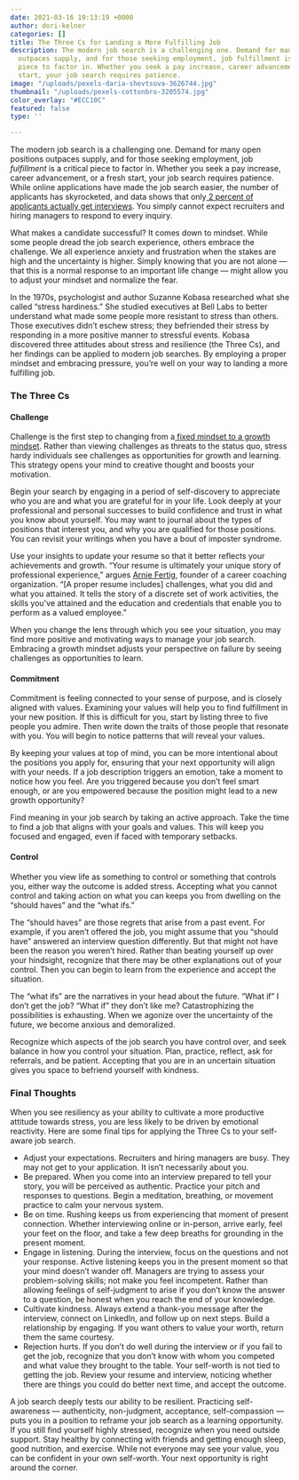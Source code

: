 ```yaml
---
date: 2021-03-16 19:13:19 +0000
author: dori-kelner
categories: []
title: The Three Cs for Landing a More Fulfilling Job
description: The modern job search is a challenging one. Demand for many open positions
  outpaces supply, and for those seeking employment, job fulfillment is a critical
  piece to factor in. Whether you seek a pay increase, career advancement, or a fresh
  start, your job search requires patience.
image: "/uploads/pexels-daria-shevtsova-3626744.jpg"
thumbnail: "/uploads/pexels-cottonbro-3205574.jpg"
color_overlay: "#ECC10C"
featured: false
type: ''

---
```

The modern job search is a challenging one. Demand for many open positions outpaces supply, and for those seeking employment, job _fulfillment_ is a critical piece to factor in. Whether you seek a pay increase, career advancement, or a fresh start, your job search requires patience. While online applications have made the job search easier, the number of applicants has skyrocketed, and data shows that only[ 2 percent of applicants actually get interviews](https://careers.workopolis.com/advice/only-2-of-applicants-actually-get-interviews-heres-how-to-be-one-of-them/). You simply cannot expect recruiters and hiring managers to respond to every inquiry.

What makes a candidate successful? It comes down to mindset. While some people dread the job search experience, others embrace the challenge. We all experience anxiety and frustration when the stakes are high and the uncertainty is higher. Simply knowing that you are not alone — that this is a normal response to an important life change — might allow you to adjust your mindset and normalize the fear.

In the 1970s, psychologist and author Suzanne Kobasa researched what she called “stress hardiness.” She studied executives at Bell Labs to better understand what made some people more resistant to stress than others. Those executives didn’t eschew stress; they befriended their stress by responding in a more positive manner to stressful events. Kobasa discovered three attitudes about stress and resilience (the Three Cs), and her findings can be applied to modern job searches. By employing a proper mindset and embracing pressure, you’re well on your way to landing a more fulfilling job.

### The Three Cs

#### **Challenge**

Challenge is the first step to changing from a[ fixed mindset to a growth mindset](https://www.brainpickings.org/2014/01/29/carol-dweck-mindset/). Rather than viewing challenges as threats to the status quo, stress hardy individuals see challenges as opportunities for growth and learning. This strategy opens your mind to creative thought and boosts your motivation.

Begin your search by engaging in a period of self-discovery to appreciate who you are and what you are grateful for in your life. Look deeply at your professional and personal successes to build confidence and trust in what you know about yourself. You may want to journal about the types of positions that interest you, and why you are qualified for those positions. You can revisit your writings when you have a bout of imposter syndrome.

Use your insights to update your resume so that it better reflects your achievements and growth. “Your resume is ultimately your unique story of professional experience,” argues [Arnie Fertig](https://money.usnews.com/money/blogs/outside-voices-careers/2015/08/19/5-things-your-resume-is-not), founder of a career coaching organization. “\[A proper resume includes\] challenges, what you did and what you attained. It tells the story of a discrete set of work activities, the skills you've attained and the education and credentials that enable you to perform as a valued employee.”

When you change the lens through which you see your situation, you may find more positive and motivating ways to manage your job search. Embracing a growth mindset adjusts your perspective on failure by seeing challenges as opportunities to learn.

#### **Commitment**

Commitment is feeling connected to your sense of purpose, and is closely aligned with values. Examining your values will help you to find fulfillment in your new position. If this is difficult for you, start by listing three to five people you admire. Then write down the traits of those people that resonate with you. You will begin to notice patterns that will reveal your values.

By keeping your values at top of mind, you can be more intentional about the positions you apply for, ensuring that your next opportunity will align with your needs. If a job description triggers an emotion, take a moment to notice how you feel. Are you triggered because you don’t feel smart enough, or are you empowered because the position might lead to a new growth opportunity?

Find meaning in your job search by taking an active approach. Take the time to find a job that aligns with your goals and values. This will keep you focused and engaged, even if faced with temporary setbacks.

#### **Control**

Whether you view life as something to control or something that controls you, either way the outcome is added stress. Accepting what you cannot control and taking action on what you can keeps you from dwelling on the “should haves” and the “what ifs.”

The “should haves” are those regrets that arise from a past event. For example, if you aren’t offered the job, you might assume that you “should have” answered an interview question differently. But that might not have been the reason you weren’t hired. Rather than beating yourself up over your hindsight, recognize that there may be other explanations out of your control. Then you can begin to learn from the experience and accept the situation.

The “what ifs” are the narratives in your head about the future. “What if” I don’t get the job? “What if” they don’t like me? Catastrophizing the possibilities is exhausting. When we agonize over the uncertainty of the future, we become anxious and demoralized.

Recognize which aspects of the job search you have control over, and seek balance in how you control your situation. Plan, practice, reflect, ask for referrals, and be patient. Accepting that you are in an uncertain situation gives you space to befriend yourself with kindness.

### Final Thoughts

When you see resiliency as your ability to cultivate a more productive attitude towards stress, you are less likely to be driven by emotional reactivity. Here are some final tips for applying the Three Cs to your self-aware job search.

* Adjust your expectations. Recruiters and hiring managers are busy. They may not get to your application. It isn’t necessarily about you.
* Be prepared. When you come into an interview prepared to tell your story, you will be perceived as authentic. Practice your pitch and responses to questions. Begin a meditation, breathing, or movement practice to calm your nervous system.
* Be on time. Rushing keeps us from experiencing that moment of present connection. Whether interviewing online or in-person, arrive early, feel your feet on the floor, and take a few deep breaths for grounding in the present moment.
* Engage in listening. During the interview, focus on the questions and not your response. Active listening keeps you in the present moment so that your mind doesn’t wander off. Managers are trying to assess your problem-solving skills; not make you feel incompetent. Rather than allowing feelings of self-judgment to arise if you don’t know the answer to a question, be honest when you reach the end of your knowledge.
* Cultivate kindness. Always extend a thank-you message after the interview, connect on LinkedIn, and follow up on next steps. Build a relationship by engaging. If you want others to value your worth, return them the same courtesy.
* Rejection hurts. If you don’t do well during the interview or if you fail to get the job, recognize that you don’t know with whom you competed and what value they brought to the table. Your self-worth is not tied to getting the job. Review your resume and interview, noticing whether there are things you could do better next time, and accept the outcome.

A job search deeply tests our ability to be resilient. Practicing self-awareness — authenticity, non-judgment, acceptance, self-compassion — puts you in a position to reframe your job search as a learning opportunity. If you still find yourself highly stressed, recognize when you need outside support. Stay healthy by connecting with friends and getting enough sleep, good nutrition, and exercise. While not everyone may see your value, you can be confident in your own self-worth. Your next opportunity is right around the corner.